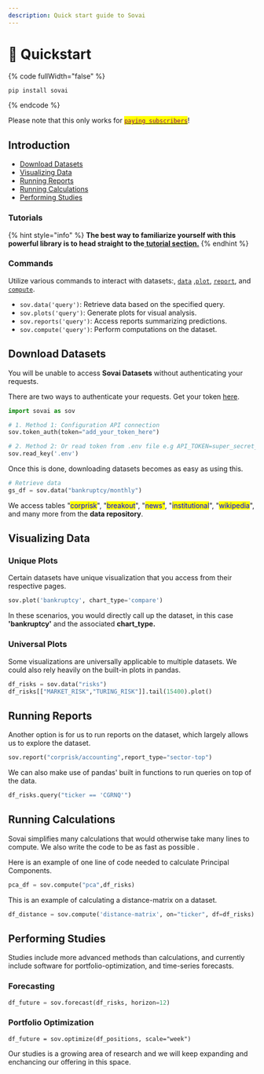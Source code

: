 ```yaml
---
description: Quick start guide to Sovai
---
```


# 🚀 Quickstart

{% code fullWidth="false" %}
```bash
pip install sovai
```
{% endcode %}

Please note that this only works for [<mark style="color:purple;">`paying subscribers`</mark>](https://sov.ai/home)!&#x20;

## Introduction

* [Download Datasets](quickstart.md#download-datasets)
* [Visualizing Data](quickstart.md#visualizing-data)
* [Running Reports](quickstart.md#running-reports)
* [Running Calculations](quickstart.md#running-calculations)
* [Performing Studies](quickstart.md#performing-studies)

### Tutorials&#x20;

{% hint style="info" %}
**The best way to familiarize yourself with this powerful library is to head straight to the**[ **tutorial section.**](tutorials.md)&#x20;
{% endhint %}

### Commands

Utilize various commands to interact with datasets:, [`data`](quickstart.md#download-datasets) ,[`plot`](quickstart.md#visualizing-data), [`report`](quickstart.md#running-reports), and [`compute`](quickstart.md#running-calculations).

* `sov.data('query')`: Retrieve data based on the specified query.
* `sov.plots('query')`: Generate plots for visual analysis.
* `sov.reports('query')`: Access reports summarizing predictions.
* `sov.compute('query')`: Perform computations on the dataset.

## Download Datasets

You will be unable to access **Sovai Datasets** without authenticating your requests.&#x20;

There are two ways to authenticate your requests. Get your token [here](https://sov.ai/home).&#x20;

```python
import sovai as sov

# 1. Method 1: Configuration API connection
sov.token_auth(token="add_your_token_here")

# 2. Method 2: Or read token from .env file e.g API_TOKEN=super_secret_token
sov.read_key('.env')
```

Once this is done, downloading datasets becomes as easy as using this.

```python
# Retrieve data
gs_df = sov.data("bankruptcy/monthly")
```

We access  tables "<mark style="color:blue;">corprisk</mark>", "<mark style="color:blue;">breakout</mark>", "<mark style="color:blue;">news"</mark>, "<mark style="color:blue;">institutional</mark>", "<mark style="color:blue;">wikipedia</mark>", and many more from the **data repository**.&#x20;



## Visualizing Data

### Unique Plots

Certain datasets have unique visualization that you access from their respective pages.&#x20;

```python
sov.plot('bankruptcy', chart_type='compare')
```

In these scenarios, you would directly call up the dataset, in this case **'bankruptcy'** and the associated **chart\_type.**&#x20;

### Universal Plots

Some visualizations are universally applicable to multiple datasets. We could also rely heavily on the built-in plots in pandas.&#x20;

```python
df_risks = sov.data("risks")
df_risks[["MARKET_RISK","TURING_RISK"]].tail(15400).plot()
```



## Running Reports

Another option is for us to run reports on the dataset, which largely allows us to explore the dataset.&#x20;

```python
sov.report("corprisk/accounting",report_type="sector-top")
```

We can also make use of pandas' built in functions to run queries on top of the data.&#x20;

```python
df_risks.query("ticker == 'CGRNQ'")
```



## Running Calculations

Sovai simplifies many calculations that would otherwise take many lines to compute. We also write the code to be as fast as possible .

Here is an example of one line of code needed to calculate Principal Components.&#x20;

```python
pca_df = sov.compute("pca",df_risks)
```

This is an example of calculating a distance-matrix on a dataset.

```python
df_distance = sov.compute('distance-matrix', on="ticker", df=df_risks)
```



## Performing Studies

Studies include more advanced methods than calculations, and currently include software for portfolio-optimization, and time-series forecasts.&#x20;

### Forecasting

```python
df_future = sov.forecast(df_risks, horizon=12)
```

### Portfolio Optimization

```
df_future = sov.optimize(df_positions, scale="week")
```

Our studies is a growing area of research and we will keep expanding and enchancing our offering in this space.&#x20;
